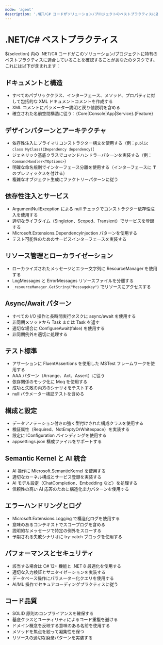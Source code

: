 ```yaml
---
mode: 'agent'
description: '.NET/C# コードがソリューション/プロジェクトのベストプラクティスに適合していることを確認する。'
---
```

# .NET/C# ベストプラクティス

${selection} 内の .NET/C# コードがこのソリューション/プロジェクトに特有のベストプラクティスに適合していることを確認することがあなたのタスクです。これには以下が含まれます：

## ドキュメントと構造

- すべてのパブリッククラス、インターフェース、メソッド、プロパティに対して包括的な XML ドキュメントコメントを作成する
- XML コメントにパラメーター説明と戻り値説明を含める
- 確立された名前空間構造に従う：{Core|Console|App|Service}.{Feature}

## デザインパターンとアーキテクチャ

- 依存性注入にプライマリコンストラクター構文を使用する（例：`public class MyClass(IDependency dependency)`）
- ジェネリック基底クラスでコマンドハンドラーパターンを実装する（例：`CommandHandler<TOptions>`）
- 明確な命名規則でインターフェース分離を使用する（インターフェースに 'I' のプレフィックスを付ける）
- 複雑なオブジェクト生成にファクトリーパターンに従う

## 依存性注入とサービス

- ArgumentNullException による null チェックでコンストラクター依存性注入を使用する
- 適切なライフタイム（Singleton、Scoped、Transient）でサービスを登録する
- Microsoft.Extensions.DependencyInjection パターンを使用する
- テスト可能性のためのサービスインターフェースを実装する

## リソース管理とローカライゼーション

- ローカライズされたメッセージとエラー文字列に ResourceManager を使用する
- LogMessages と ErrorMessages リソースファイルを分離する
- `_resourceManager.GetString("MessageKey")` でリソースにアクセスする

## Async/Await パターン

- すべての I/O 操作と長時間実行タスクに async/await を使用する
- 非同期メソッドから Task または Task<T> を返す
- 適切な場合に ConfigureAwait(false) を使用する
- 非同期例外を適切に処理する

## テスト標準

- アサーションに FluentAssertions を使用した MSTest フレームワークを使用する
- AAA パターン（Arrange、Act、Assert）に従う
- 依存関係のモック化に Moq を使用する
- 成功と失敗の両方のシナリオをテストする
- null パラメーター検証テストを含める

## 構成と設定

- データアノテーション付きの強く型付けされた構成クラスを使用する
- 検証属性（Required、NotEmptyOrWhitespace）を実装する
- 設定に IConfiguration バインディングを使用する
- appsettings.json 構成ファイルをサポートする

## Semantic Kernel と AI 統合

- AI 操作に Microsoft.SemanticKernel を使用する
- 適切なカーネル構成とサービス登録を実装する
- AI モデル設定（ChatCompletion、Embedding など）を処理する
- 信頼性の高い AI 応答のために構造化出力パターンを使用する

## エラーハンドリングとログ

- Microsoft.Extensions.Logging で構造化ログを使用する
- 意味のあるコンテキストでスコープログを含める
- 説明的なメッセージで特定の例外をスローする
- 予期される失敗シナリオに try-catch ブロックを使用する

## パフォーマンスとセキュリティ

- 該当する場合は C# 12+ 機能と .NET 8 最適化を使用する
- 適切な入力検証とサニタイゼーションを実装する
- データベース操作にパラメーター化クエリを使用する
- AI/ML 操作でセキュアコーディングプラクティスに従う

## コード品質

- SOLID 原則のコンプライアンスを確保する
- 基底クラスとユーティリティによるコード重複を避ける
- ドメイン概念を反映する意味のある名前を使用する
- メソッドを焦点を絞って凝集性を保つ
- リソースの適切な廃棄パターンを実装する